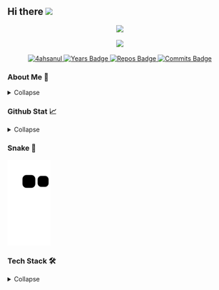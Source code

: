 ## Hi there <img src="https://media.giphy.com/media/hvRJCLFzcasrR4ia7z/giphy.gif" width="25px">

<p align="center">
  <img src="https://readme-typing-svg.herokuapp.com/?lines=Hello;Backend%20Web%20developer;Love%20Street%20Cat;Love%20learn%20new%20things&font=Fira%20Code&center=true&width=440&height=45&color=9D84B7&vCenter=true&size=22"></a>
</p>

<div align="center">
    <img src="https://media.giphy.com/media/1bRvcG0AbXu4U/giphy.gif">
</div>

<p align="center">
    <a href = href="https://github.com/4ahsanul/" target="_blank">
        <img src="https://komarev.com/ghpvc/?username=4ahsanul&label=Profile%20views&color=350590&style=flat-square" alt="4ahsanul"/>
    </a>
    <a href="https://badges.pufler.dev" target="_blank">
        <img src="https://badges.pufler.dev/years/4ahsanul?style=flat-square&color=350590" alt="Years Badge"/>
    </a>
    <a href="https://badges.pufler.dev" target="_blank">
        <img src="https://badges.pufler.dev/repos/4ahsanul?style=flat-square&color=350590" alt="Repos Badge"/>
    </a>
    <a href="https://badges.pufler.dev" target="_blank">
        <img src="https://badges.pufler.dev/commits/monthly/4ahsanul?style=flat-square&color=350590" alt="Commits Badge"/>
    </a>
</p>

### About Me 🏡
<details> 
    <summary>Collapse</summary><br/>
        <p align="center">
            <img src="https://user-images.githubusercontent.com/73097560/115834477-dbab4500-a447-11eb-908a-139a6edaec5c.gif"><br>
            My name is Filfimo Yulfiz Ahsanul Hulqi, You can call me Fimo or Yulfis.<br>
            Right now I'm Informatics Student at Institute Technology Telkom Purwokerto Semester 6.<br><br>
            I love tech, and about programming, but right now i'm in quarter live crisis (maybe). <img src=https://media.giphy.com/media/McVAzihiFCpV5N5HZE/giphy.gif width="25px"><br>
            I'm feel anxious and not confident with my skill, because the reality in tech industry is so hard (kukira kertas ternyata keras).<br>
            But I'm not give up, i'm still here, still learning, always trying, keep productive, and stay active.<br>
            One more... i love cat, street cat especially <img src=https://media.giphy.com/media/OgvPAw2GgtskhViENI/giphy.gif width="25px"><br>
            <img src="https://user-images.githubusercontent.com/73097560/115834477-dbab4500-a447-11eb-908a-139a6edaec5c.gif"> 
        </p>
</details>

### Github Stat 📈
<details>
    <summary>Collapse</summary>
        <br/>
            <p align="center">
                <img src="https://github-readme-stats.vercel.app/api/top-langs?username=4ahsanul&show_icons=true&theme=omni&locale=en&layout=compact&langs_count=10&hide=html,css,vue,cmake,jupyter%20notebook,scss,tex,smarty&exclude_repo=dotfiles,laravel-react-starter" alt="Top Lang"/><br><br>
                <img src="https://github-readme-stats.vercel.app/api?username=4ahsanul&show_icons=true&theme=omni&locale=en" alt="4ahsanul"/><br><br>
                <img src="https://github-readme-streak-stats.herokuapp.com/?user=4ahsanul&theme=omni" alt="4ahsanul"/><br><br>
                <img src="https://github-readme-stats.vercel.app/api/wakatime?username=4ahsanul&layout=compact&hide_border=true&theme=radical">
            </p>
        <b>Note:</b> Top languages is only a metric of the languages my public code consists of and doesn't reflect experience or skill level.
</details>

### Snake 🐍
<img align="center" src="https://github.com/4ahsanul/4ahsanul/blob/output/github-contribution-grid-snake.svg" alt="Snake">

### Tech Stack 🛠
<details>
    <summary>Collapse</summary>
    <h4 align="center">Markup Language</h4>
    <p align="center">
        <img src="https://img.shields.io/badge/html5-%23E34F26.svg?style=for-the-badge&logo=html5&logoColor=white" alt="HTML"/>
        <img src="https://img.shields.io/badge/css3-%231572B6.svg?style=for-the-badge&logo=css3&logoColor=white" alt="CSS"/>
        <img src="https://img.shields.io/badge/markdown-%23000000.svg?style=for-the-badge&logo=markdown&logoColor=white" alt="Markdown"/>
    </p>
    <h4 align="center">Programming Language</h4>
        <p align="center">
            <img src="https://img.shields.io/badge/c++-%2300599C.svg?style=for-the-badge&logo=c%2B%2B&logoColor=white" alt="C++"/>
            <img src="https://img.shields.io/badge/java-%23ED8B00.svg?style=for-the-badge&logo=java&logoColor=white" alt="Java"/>
            <img src="https://img.shields.io/badge/python-3670A0?style=for-the-badge&logo=python&logoColor=ffdd54" alt="Python"/>
            <img src="https://img.shields.io/badge/php-%23777BB4.svg?style=for-the-badge&logo=php&logoColor=white" alt="PHP"/>
            <img src="https://img.shields.io/badge/dart-%230175C2.svg?style=for-the-badge&logo=dart&logoColor=white" alt="Dart"/>
            <img src="https://img.shields.io/badge/Flutter-%2302569B.svg?style=for-the-badge&logo=Flutter&logoColor=white" alt="Flutter"/>
            <img src="https://img.shields.io/badge/ruby-%23CC342D.svg?style=for-the-badge&logo=ruby&logoColor=white" alt="Ruby"/>
            <img src="https://img.shields.io/badge/kotlin-%230095D5.svg?style=for-the-badge&logo=kotlin&logoColor=white" alt="Kotlin"/>
        </p>
    <h4 align="center">Scripting Language</h4>
        <p align="center">
            <img src="https://img.shields.io/badge/javascript-%23323330.svg?style=for-the-badge&logo=javascript&logoColor=%23F7DF1E" alt="Javascript"/>
        </p>
    <h4 align="center">Framework</h4>
        <p align="center">
            <img src="https://img.shields.io/badge/CodeIgniter-%23EF4223.svg?style=for-the-badge&logo=codeIgniter&logoColor=white" alt="Code-Igniter"/>
            <img src="https://img.shields.io/badge/laravel-%23FF2D20.svg?style=for-the-badge&logo=laravel&logoColor=white" alt="Laravel"/>
            <img src="https://img.shields.io/badge/jquery-%230769AD.svg?style=for-the-badge&logo=jquery&logoColor=white" alt="jQuery"/>
            <img src="https://img.shields.io/badge/bootstrap-%23563D7C.svg?style=for-the-badge&logo=bootstrap&logoColor=white" alt="Bootstrap"/>
            <img src="https://img.shields.io/badge/tailwindcss-%2338B2AC.svg?style=for-the-badge&logo=tailwind-css&logoColor=white" alt="Tailwind">
        </p>
    <h4 align="center">Database</h4>
        <p align="center">
            <img src="https://img.shields.io/badge/apache-%23D42029.svg?style=for-the-badge&logo=apache&logoColor=white" alt="Apache"/>
            <img src="https://img.shields.io/badge/mysql-%2300f.svg?style=for-the-badge&logo=mysql&logoColor=white" alt="MySQL"/>
        </p>
    <h4 align="center">IDE</h4>
        <p align="center">
            <img src="https://img.shields.io/badge/Android%20Studio-3DDC84.svg?style=for-the-badge&logo=android-studio&logoColor=white" alt="Visual Studio Code"/>
            <img src="https://img.shields.io/badge/IntelliJIDEA-000000.svg?style=for-the-badge&logo=intellij-idea&logoColor=white" alt="Intellij IDEA"/>
            <img src="https://img.shields.io/badge/Visual%20Studio-5C2D91.svg?style=for-the-badge&logo=visual-studio&logoColor=white" alt="Android Studio"/>
        </p>
    <h4 align="center">Version Control</h4>
        <p align="center">
            <img src="https://img.shields.io/badge/git-%23F05033.svg?style=for-the-badge&logo=git&logoColor=white" alt="Git"/>
            <img src="https://img.shields.io/badge/github-%23121011.svg?style=for-the-badge&logo=github&logoColor=white" alt="GitHub"/>
            <img src="https://img.shields.io/badge/gitlab-%23181717.svg?style=for-the-badge&logo=gitlab&logoColor=white" alt="GitLab"/>
        </p>
    <h4 align="center">Forum</h4>
        <p align="center">
            <img src="https://img.shields.io/badge/-Stackoverflow-FE7A16?style=for-the-badge&logo=stack-overflow&logoColor=white" alt="Stack Overflow"/>
        </p>
</details>
